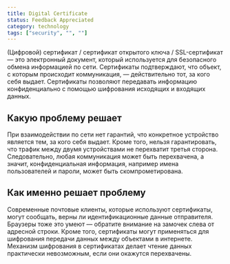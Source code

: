 ```yaml
---
title: Digital Certificate
status: Feedback Appreciated
category: technology
tags: ["security", "", ""]
---
```


(Цифровой) сертификат / сертификат открытого ключа / SSL-сертификат — это электронный документ, который используется для безопасного обмена информацией по сети. 
Сертификаты подтверждают, что объект, с которым происходит коммуникация, — действительно тот, за кого себя выдает.
Сертификаты позволяют передавать информацию конфиденциально с помощью шифрования исходящих и входящих данных. 

## Какую проблему решает

При взаимодействии по сети нет гарантий, что конкретное устройство является тем, за кого себя выдает.
Кроме того, нельзя гарантировать, что трафик между двумя устройствами не перехватит третья сторона.
Следовательно, любая коммуникация может быть перехвачена, а значит, конфиденциальная информация, например имена пользователей и пароли, может быть скомпрометирована. 

## Как именно решает проблему

Современные почтовые клиенты, которые используют сертификаты, могут сообщать, верны ли идентификационные данные отправителя. Браузеры тоже это умеют — обратите внимание на замочек слева от адресной строки.
Кроме того, сертификаты могут применяться для шифрования передачи данных между объектами в интернете.
Механизм шифрования в сертификатах делает чтение данных практически невозможным, если они окажутся перехвачены.
